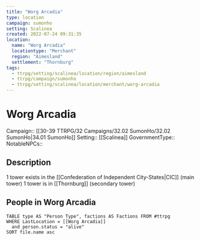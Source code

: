 ```yaml
---
title: "Worg Arcadia"
type: location
campaign: sumonho
setting: Scalinea
created: 2022-07-24 09:31:35
location:
  name: "Worg Arcadia"
  locationtype: "Merchant"
  region: "Aimesland"
  settlement: "Thornburg"
tags:
  - ttrpg/setting/scalinea/location/region/aimesland
  - ttrpg/campaign/sumonho
  - ttrpg/setting/scalinea/location/merchant/worg-arcadia
---
```

# Worg Arcadia

Campaign:: [[30-39 TTRPG/32 Campaigns/32.02 SumonHo/32.02 SumonHo|34.01 SumonHo]]
Setting:: [[Scalinea]]
GovernmentType::
NotableNPCs::

## Description

1 tower exists in the [[Confederation of Independent City-States|CIC]] (main tower)
1 tower is in [[Thornburg]] (secondary tower)

## People in Worg Arcadia

```dataview
TABLE type AS "Person Type", factions AS Factions FROM #ttrpg 
WHERE LastLocation = [[Worg Arcadia]]
  and person.status = "alive"
SORT file.name asc
```



